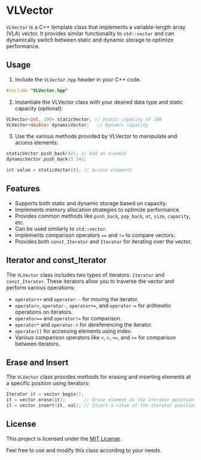 # VLVector

`VLVector` is a C++ template class that implements a variable-length array (VLA) vector. It provides similar functionality to `std::vector` and can dynamically switch between static and dynamic storage to optimize performance.

## Usage

1. Include the `VLVector.hpp` header in your C++ code.

```cpp
#include "VLVector.hpp"
```

2. Instantiate the VLVector class with your desired data type and static capacity (optional):

```cpp
VLVector<int, 100> staticVector; // Static capacity of 100
VLVector<double> dynamicVector;   // Dynamic capacity
```

3. Use the various methods provided by VLVector to manipulate and access elements:

```cpp
staticVector.push_back(42); // Add an element
dynamicVector.push_back(3.14);

int value = staticVector[0]; // Access elements
```

## Features
- Supports both static and dynamic storage based on capacity.
- Implements memory allocation strategies to optimize performance.
- Provides common methods like ```push_back```, ```pop_back```, ```at```, ```size```, ```capacity```, etc.
- Can be used similarly to ```std::vector```.
- Implements comparison operators ```==``` and ```!=``` to compare vectors.
- Provides both ```const_Iterator``` and ```Iterator``` for iterating over the vector.


## Iterator and const_Iterator
The ```VLVector``` class includes two types of iterators: ```Iterator``` and ```const_Iterator```. These iterators allow you to traverse the vector and perform various operations:

- ```operator++``` and ```operator--``` for moving the iterator.
- ```operator+```, ```operator-```, ```operator+=```, and ```operator-=``` for arithmetic operations on iterators.
- ```operator==``` and ```operator!=``` for comparison.
- ```operator*``` and ```operator->``` for dereferencing the iterator.
- ```operator[]``` for accessing elements using index.
- Various comparison operators like ```<```, ```>```, ```<=```, and ```>=``` for comparison between iterators.

## Erase and Insert
The ```VLVector``` class provides methods for erasing and inserting elements at a specific position using iterators:

```cpp
Iterator it = vector.begin();
it = vector.erase(it);       // Erase element at the iterator position
it = vector.insert(it, val); // Insert a value at the iterator position
```

## License
This project is licensed under the [MIT License](LICENSE).

Feel free to use and modify this class according to your needs.
